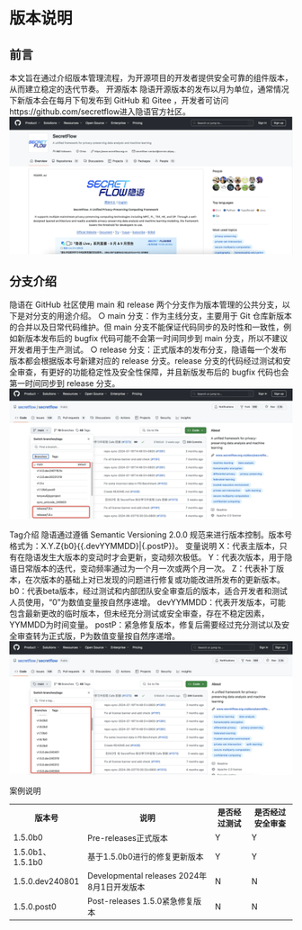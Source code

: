 # 版本说明
## 前言
本文旨在通过介绍版本管理流程，为开源项目的开发者提供安全可靠的组件版本，从而建立稳定的迭代节奏。
开源版本
隐语开源版本的发布以月为单位，通常情况下新版本会在每月下旬发布到 GitHub 和 Gitee ，开发者可访问https://github.com/secretflow进入隐语官方社区。
![Version_1](../imgs/version_1.png)
## 分支介绍
隐语在 GitHub 社区使用 main 和 release 两个分支作为版本管理的公共分支，以下是对分支的用途介绍。
  ○ main 分支：作为主线分支，主要用于 Git 仓库新版本的合并以及日常代码维护。但 main 分支不能保证代码同步的及时性和一致性，例如新版本发布后的 bugfix 代码可能不会第一时间同步到 main 分支，所以不建议开发者用于生产测试。
  ○ release 分支：正式版本的发布分支，隐语每一个发布版本都会根据版本号新建对应的 release 分支。release 分支的代码经过测试和安全审查，有更好的功能稳定性及安全性保障，并且新版发布后的 bugfix 代码也会第一时间同步到 release 分支。
  ![Version_2](../imgs/version_2.png)

Tag介绍
隐语通过遵循 Semantic Versioning 2.0.0 规范来进行版本控制。版本号格式为：X.Y.Z{b0}{{.devYYMMDD}|{.postP}}。
变量说明
X：代表主版本，只有在隐语发生大版本的变动时才会更新，变动频次极低。
Y：代表次版本，用于隐语日常版本的迭代，变动频率通过为一个月一次或两个月一次。
Z：代表补丁版本，在次版本的基础上对已发现的问题进行修复或功能改进所发布的更新版本。
b0：代表beta版本，经过测试和内部团队安全审查后的版本，适合开发者和测试人员使用，“0”为数值变量按自然序递增。
devYYMMDD：代表开发版本，可能包含最新更改的临时版本，但未经充分测试或安全审查，存在不稳定因素，YYMMDD为时间变量。
postP：紧急修复版本，修复后需要经过充分测试以及安全审查转为正式版，P为数值变量按自然序递增。
![Version_3](../imgs/version_3.png)

案例说明
<table>
  <tr>
    <th>版本号</th>
    <th>说明</th>
    <th>是否经过测试</th>
    <th>是否经过安全审查</th>
  </tr>
  <tr>
    <td>1.5.0b0</td>
    <td>Pre-releases正式版本</td>
    <td>Y</td>
    <td>Y</td>
  </tr>
  <tr>
    <td>1.5.0b1、1.5.1b0</td>
    <td>基于1.5.0b0进行的修复更新版本</td>
    <td>Y</td>
    <td>Y</td>
  </tr>
  <tr>
    <td>1.5.0.dev240801</td>
    <td>Developmental releases 2024年8月1日开发版本</td>
    <td>N</td>
    <td>N</td>
  </tr>
  <tr>
    <td>1.5.0.post0</td>
    <td>Post-releases
1.5.0紧急修复版本</td>
    <td>N</td>
    <td>N</td>
  </tr>
</table>